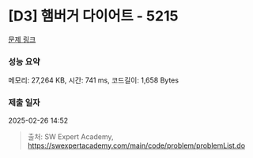 # [D3] 햄버거 다이어트 - 5215 

[문제 링크](https://swexpertacademy.com/main/code/problem/problemDetail.do?contestProbId=AWT-lPB6dHUDFAVT) 

### 성능 요약

메모리: 27,264 KB, 시간: 741 ms, 코드길이: 1,658 Bytes

### 제출 일자

2025-02-26 14:52



> 출처: SW Expert Academy, https://swexpertacademy.com/main/code/problem/problemList.do